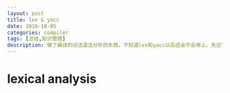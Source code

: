 ```yaml
---
layout: post
title: lex & yacc
date: 2016-10-05
categories: compiler
tags: [总结,知识管理]
description: 做了编译的词法语法分析的东西，不知道lex和yacc以后还会不会用上，先记下来再说。
---
```


# lexical analysis

